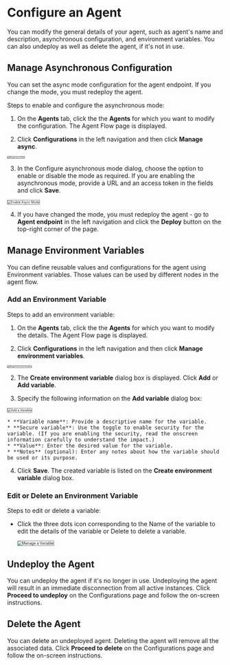 # Configure an Agent

You can modify the general details of your agent, such as agent's name and description, asynchronous configuration, and environment variables. You can also undeploy as well as delete the agent, if it's not in use. 

## Manage Asynchronous Configuration

You can set the async mode configuration for the agent endpoint. If you change the mode, you must redeploy the agent.

Steps to enable and configure the asynchronous mode:

1. On the **Agents** tab, click the the **Agents** for which you want to modify the configuration. The Agent Flow page is displayed. 

2. Click **Configurations** in the left navigation and then click **Manage async**.  
<img src="../images/manage-async.png" alt="Manage Async Mode" title="Manage Async Mode" style="border: 1px solid gray; zoom:25%;">

3. In the Configure asynchronous mode dialog, choose the option to enable or disable the mode as required. If you are enabling the asynchronous mode, provide a URL and an access token in the fields and click **Save**.  
<img src="../images/enable-async-mode.png" alt="Enable Async Mode" title="Enable Async Mode" style="border: 1px solid gray; zoom:50%;">

4. If you have changed the mode, you must redeploy the agent - go to **Agent endpoint** in the left navigation and click the **Deploy** button on the top-right corner of the page.  


## Manage Environment Variables

You can define reusable values and configurations for the agent using Environment variables. Those values
can be used by different nodes in the agent flow.


### Add an Environment Variable

Steps to add an environment variable:

1. On the **Agents** tab, click the the **Agents** for which you want to modify the details. The Agent Flow page is displayed. 

2. Click **Configurations** in the left navigation and then click **Manage environment variables**.  
<img src="../images/manage-environment-variables.png" alt="Manage Environment Variables" title="Manage Environment Variables" style="border: 1px solid gray; zoom:25%;">

2. The **Create environment variable** dialog box is displayed. Click **Add** or **Add variable**.

3. Specify the following information on the **Add variable** dialog box:  
<img src="../images/add-varaible.png" alt="Add a Varaible" title="Add a Varaible" style="border: 1px solid gray; zoom:50%;">

    * **Variable name**: Provide a descriptive name for the variable.
    * **Secure variable**: Use the toggle to enable security for the variable. (If you are enabling the security, read the onscreen information carefully to understand the impact.)
    * **Value**: Enter the desired value for the variable.
    * **Notes** (optional): Enter any notes about how the variable should be used or its purpose.

4. Click **Save**. The created variable is listed on the **Create environment variable** dialog box.


### Edit or Delete an Environment Variable 

Steps to edit or delete a variable:

* Click the three dots icon corresponding to the Name of the variable to edit the details of the variable or Delete to delete a variable.

    <img src="../images/manage-a-varaible.png" alt="Manage a Variable" title="Manage a Variable" style="border: 1px solid gray; zoom:60%;">


## Undeploy the Agent

You can undeploy the agent if it's no longer in use. Undeploying the agent will result in an immediate disconnection from all active instances. Click **Proceed to undeploy** on the Configurations page and follow the on-screen instructions.

## Delete the Agent

You can delete an undeployed agent. Deleting the agent will remove all the associated data. Click **Proceed to delete** on the Configurations page and follow the on-screen instructions.
